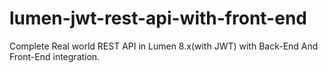 # lumen-jwt-rest-api-with-front-end
Complete Real world REST API in Lumen 8.x(with JWT) with Back-End And Front-End integration.

